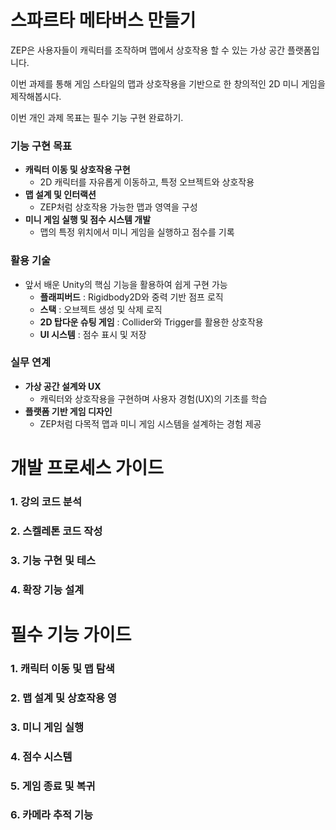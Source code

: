 # **스파르타 메타버스 만들기**

ZEP은 사용자들이 캐릭터를 조작하며 맵에서 상호작용 할 수 있는 가상 공간 플랫폼입니다.

이번 과제를 통해 게임 스타일의 맵과 상호작용을 기반으로 한 창의적인 2D 미니 게임을 제작해봅시다.

이번 개인 과제 목표는 필수 기능 구현 완료하기.

### 기능 구현 목표
- **캐릭터 이동 및 상호작용 구현**
    - 2D 캐릭터를 자유롭게 이동하고, 특정 오브젝트와 상호작용
- **맵 설계 및 인터랙션**
    - ZEP처럼 상호작용 가능한 맵과 영역을 구성
- **미니 게임 실행 및 점수 시스템 개발**
    - 맵의 특정 위치에서 미니 게임을 실행하고 점수를 기록


 
### 활용 기술
- 앞서 배운 Unity의 핵심 기능을 활용하여 쉽게 구현 가능
    - **플래피버드** : Rigidbody2D와 중력 기반 점프 로직
    - **스택** : 오브젝트 생성 및 삭제 로직
    - **2D 탑다운 슈팅 게임** : Collider와 Trigger를 활용한 상호작용
    - **UI 시스템** : 점수 표시 및 저장



### 실무 연계
- **가상 공간 설계와 UX**
    - 캐릭터와 상호작용을 구현하며 사용자 경험(UX)의 기초를 학습
- **플랫폼 기반 게임 디자인**
    - ZEP처럼 다목적 맵과 미니 게임 시스템을 설계하는 경험 제공



# 개발 프로세스 가이드

### 1. 강의 코드 분석
### 2. 스켈레톤 코드 작성
### 3. 기능 구현 및 테스
### 4. 확장 기능 설계



# 필수 기능 가이드

### 1. 캐릭터 이동 및 맵 탐색
### 2. 맵 설계 및 상호작용 영
### 3. 미니 게임 실행
### 4. 점수 시스템
### 5. 게임 종료 및 복귀
### 6. 카메라 추적 기능


